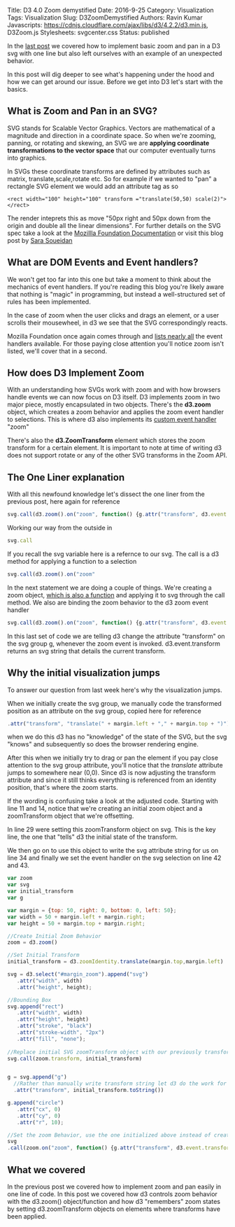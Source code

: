 Title: D3 4.0 Zoom demystified
Date: 2016-9-25
Category: Visualization
Tags: Visualization
Slug: D3ZoomDemystified 
Authors: Ravin Kumar
Javascripts: https://cdnjs.cloudflare.com/ajax/libs/d3/4.2.2/d3.min.js, D3Zoom.js
Stylesheets: svgcenter.css
Status: published

In the [last post]({filename}ImplementingD3Zoom.md) we covered how to implement
basic zoom and pan in a D3 svg with one line but also left ourselves with an example
of an unexpected behavior.

In this post will dig deeper to see what's happening under the hood and how we 
can get around our issue. Before we get into D3 let's start with the basics.

## What is Zoom and Pan in an SVG?
SVG stands for Scalable Vector Graphics. Vectors are mathematical
of a magnitude and direction in a coordinate space. So when we're zooming, panning,
or rotating and skewing, an SVG we are **applying coordinate transformations
to the vector space** that our computer eventually turns into graphics.

In SVGs these coordinate transforms are defined by attributes such as matrix,
translate,scale,rotate etc. So for example if we wanted to "pan" a rectangle
SVG element we would add an attribute tag as so

```
<rect width="100" height="100" transform ="translate(50,50) scale(2)"></rect>
```

The render inteprets this as move "50px right and 50px down from the origin and
double all the linear dimensions". For further details on the SVG spec take a look
at the [Mozillla Foundation Documentation](https://developer.mozilla.org/en/docs/Web/SVG/Attribute/transform)
or visit this blog post by [Sara Soueidan](https://sarasoueidan.com/blog/svg-transformations/)

## What are DOM Events and Event handlers?
We won't get too far into this one but take a moment to think about the mechanics
of event handlers. If you're reading this blog you're likely aware that nothing
is "magic" in programming, but instead a well-structured set of rules has been implemented.

In the case of zoom when the user clicks and drags an element, or a user scrolls
their mousewheel, in d3 we see that the SVG correspondingly reacts.

Mozilla Foundation once again comes through and [lists nearly all](https://developer.mozilla.org/en-US/docs/Web/Events)
the event handlers available. For those paying close attention you'll notice zoom
isn't listed, we'll cover that in a second.

## How does D3 Implement Zoom 
With an understanding how SVGs work with zoom and with how browsers handle events
we can now focus on D3 itself.
D3 implements zoom in two major piece, mostly encapsulated in two objects.
There's the **d3.zoom** object, which creates a zoom behavior and applies
the zoom event handler to selections. This is where d3 also implements
its [custom event handler](https://github.com/d3/d3-zoom#api-reference) "zoom"

There's also the **d3.ZoomTransform** element which stores the zoom transform
for a certain element. It is important to note at time of writing d3 does not support
rotate or any of the other SVG transforms in the Zoom API.

## The One Liner explanation
With all this newfound knowledge let's dissect the one liner from the previous post,
here again for reference

```javascript
svg.call(d3.zoom().on("zoom", function() {g.attr("transform", d3.event.transform)}))
```
Working our way from the outside in

```javascript
svg.call
```
If you recall the svg variable here is a refernce to our svg. The call is a d3
method for applying a function to a selection

```javascript
svg.call(d3.zoom().on("zoom"
```
In the next statement we are doing a couple of things. We're creating a zoom object,
[which is also a function](https://github.com/d3/d3-zoom#zoom) and applying it
to svg through the call method. We also are binding the zoom behavior to the 
d3 zoom event handler

```javascript
svg.call(d3.zoom().on("zoom", function() {g.attr("transform", d3.event.transform)}))
```
In this last set of code we are telling d3 change the attribute "transform" on the svg
group g, whenever the zoom event is invoked. d3.event.transform returns
an svg string that details the current transform.

## Why the initial visualization jumps
To answer our question from last week here's why the visualization jumps.

When we initially create the svg group, we manually code the transformed
position as an attribute on the svg group, copied here for reference

```javascript
.attr("transform", "translate(" + margin.left + "," + margin.top + ")")
```
when we do this d3 has no "knowledge" of the state of the SVG, but the svg
"knows" and subsequently so does the browser rendering engine.

After this when we initially try to drag or pan the element if you pay close
attention to the svg group attribute, you'll notice that the *translate* 
attribute jumps to somewhere near (0,0). Since d3 is now adjusting
the transform attribute and since it still thinks everything is referenced
from an identity position, that's where the zoom starts.

If the wording is confusing take a look at the adjusted code.
Starting with line 11 and 14, notice that we're creating an initial zoom object
and a zoomTransform object that we're offsetting.

In line 29 were setting this zoomTransform object on svg. This is the key
line, the one that "tells" d3 the initial state of the transform.  
  
We then go on to use this object to write the svg attribute string for us on line
34 and finally we set the event handler on the svg selection on line 42 and 43.
```javascript
var zoom
var svg
var initial_transform
var g

var margin = {top: 50, right: 0, bottom: 0, left: 50};
var width = 50 + margin.left + margin.right;
var height = 50 + margin.top + margin.right;

//Create Initial Zoom Behavior
zoom = d3.zoom()

//Set Initial Transform
initial_transform = d3.zoomIdentity.translate(margin.top,margin.left)

svg = d3.select("#margin_zoom").append("svg")
   .attr("width", width)
   .attr("height", height);

//Bounding Box
svg.append("rect")
   .attr("width", width)
   .attr("height", height)
   .attr("stroke", "black")
   .attr("stroke-width", "2px")
   .attr("fill", "none");
   
//Replace initial SVG zoomTransform object with our previously transformed one
svg.call(zoom.transform, initial_transform)


g = svg.append("g")
  //Rather than manually write transform string let d3 do the work for us
  .attr("transform", initial_transform.toString())

g.append("circle")
   .attr("cx", 0)
   .attr("cy", 0)
   .attr("r", 10);

//Set the zoom Behavior, use the one initialized above instead of creating a new one
svg
.call(zoom.on("zoom", function() {g.attr("transform", d3.event.transform)}))
```

## What we covered
In the previous post we covered how to implement zoom and pan easily in one
line of code. In this post we covered how d3 controls zoom behavior with the 
d3.zoom() object/function and how d3 "remembers" zoom states by setting 
d3.zoomTransform objects on elements where transforms have been applied.  

